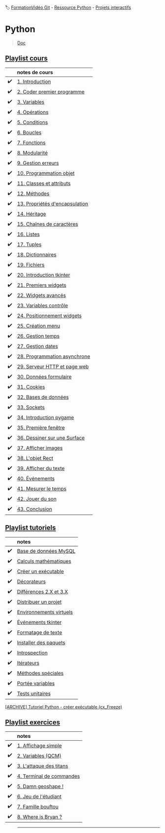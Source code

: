 :label: [FormationVidéo Git](https://github.com/jasonchampagne/FormationVideo) - [Ressource Python](https://github.com/jasonchampagne/FormationVideo/tree/master/Ressources/Python) - [Projets interactifs](https://github.com/jasonchampagne/FormationVideo/tree/master/Projets/Interactifs)

# Python
> [Doc](https://docs.python.org/fr/3/)  

## [Playlist cours](https://github.com/jasonchampagne/FormationVideo/blob/master/Playlists/python-cours.md)  

||notes de cours|
|-|:-|
|:heavy_check_mark:|[1. Introduction](cours/001_intoduction/note.md)
|:heavy_check_mark:|[2. Coder premier programme](cours/002_coder_premier_programme/note.md)
|:heavy_check_mark:|[3. Variables](cours/003_variables/note.md)
|:heavy_check_mark:|[4. Opérations](cours/004_opérations/note.md)
|:heavy_check_mark:|[5. Conditions](cours/005_conditions/note.md)
|:heavy_check_mark:|[6. Boucles](cours/006_boucles/note.md)
|:heavy_check_mark:|[7. Fonctions](cours/007_fonctions/note.md)
|:heavy_check_mark:|[8. Modularité](cours/008_modularité/note.md)
|:heavy_check_mark:|[9. Gestion erreurs](cours/009_gestion_erreurs/note.md)
|:heavy_check_mark:|[10. Programmation objet](cours/010_programmation_objet/note.md)
|:heavy_check_mark:|[11. Classes et attributs](cours/011_classes_et_attributs/note.md)
|:heavy_check_mark:|[12. Méthodes](cours/012_méthodes/note.md)
|:heavy_check_mark:|[13. Propriétés d'encapsulation](cours/013_proprietes_d'encapsulation/note.md)
|:heavy_check_mark:|[14. Héritage](cours/014_héritage/note.md)
|:heavy_check_mark:|[15. Chaînes de caractères](cours/015_chaînes_de_caractères/note.md)
|:heavy_check_mark:|[16. Listes](cours/016_listes/note.md)
|:heavy_check_mark:|[17. Tuples](cours/017_tuples/note.md)
|:heavy_check_mark:|[18. Dictionnaires](cours/018_dictionnaires/note.md)
|:heavy_check_mark:|[19. Fichiers](cours/019_fichiers/note.md)
|:heavy_check_mark:|[20. Introduction tkinter](cours/020_introduction_tkinter/note.md)
|:heavy_check_mark:|[21. Premiers widgets](cours/021_premiers_widgets/note.md)
|:heavy_check_mark:|[22. Widgets avancés](cours/022_widgets_avancés/note.md)
|:heavy_check_mark:|[23. Variables contrôle](cours/023_variables_contrôle/note.md)
|:heavy_check_mark:|[24. Positionnement widgets](cours/024_positionnement_widgets/note.md)
|:heavy_check_mark:|[25. Création menu](cours/025_création_menu/note.md)
|:heavy_check_mark:|[26. Gestion temps](cours/026_gestion_temps/note.md)
|:heavy_check_mark:|[27. Gestion dates](cours/027_gestion_dates/note.md)
|:heavy_check_mark:|[28. Programmation asynchrone](cours/028_programmation_asynchrone/note.md)
|:heavy_check_mark:|[29. Serveur HTTP et page web](cours/029_serveur_HTTP_et_page_web/note.md)
|:heavy_check_mark:|[30. Données formulaire](cours/030_données_formulaire/note.md)
|:heavy_check_mark:|[31. Cookies](cours/031_cookies/note.md)
|:heavy_check_mark:|[32. Bases de données](cours/032_base_de_données/note.md)
|:heavy_check_mark:|[33. Sockets](cours/033_sockets/note.md)
|:heavy_check_mark:|[34. Introduction pygame](cours/034_introduction_pygame/note.md)
|:heavy_check_mark:|[35. Première fenêtre](cours/035_première_fenêtre/note.md)
|:heavy_check_mark:|[36. Dessiner sur une Surface](cours/036_dessiner_sur_une_Surface/note.md)
|:heavy_check_mark:|[37. Afficher images](cours/037_afficher_images/note.md)
|:heavy_check_mark:|[38. L'objet Rect](cours/038_l'objet_Rect/note.md)
|:heavy_check_mark:|[39. Afficher du texte](cours/039_afficher_du_texte/note.md)
|:heavy_check_mark:|[40. Événements](cours/040_évenements/note.md)
|:heavy_check_mark:|[41. Mesurer le temps](cours/041_mesurer_le_temps/note.md)
|:heavy_check_mark:|[42. Jouer du son](cours/042_jouer_du_son/note.md)
|:heavy_check_mark:|[43. Conclusion](cours/043_conclusion/note.md)

## [Playlist tutoriels](https://github.com/jasonchampagne/FormationVideo/blob/master/Playlists/python-tutoriels.md)

||notes|
|-|:-|
|:heavy_check_mark:|[Base de données MySQL](tutos/Base_de_données_MySQL/note.md)
|:heavy_check_mark:|[Calculs mathématiques](tutos/Calculs_mathématiques/note.md)
|:heavy_check_mark:|[Créer un exécutable](tutos/Créer_un_exécutable/note.md)
|:heavy_check_mark:|[Décorateurs](tutos/Décorateurs/note.md)
|:heavy_check_mark:|[Différences 2.X et 3.X](tutos/Différences_2X_et_3X/note.md)
|:heavy_check_mark:|[Distribuer un projet](tutos/Distribuer_un_projet/note.md)
|:heavy_check_mark:|[Environnements virtuels](tutos/Environnements_virtuels/note.md)
|:heavy_check_mark:|[Événements tkinter](tutos/Événements_tkinter/note.md)
|:heavy_check_mark:|[Formatage de texte](tutos/Formatage_de_texte/note.md)
|:heavy_check_mark:|[Installer des paquets](tutos/Installer_des_paquets/note.md)
|:heavy_check_mark:|[Introspection](tutos/Introspection/note.md)
|:heavy_check_mark:|[Itérateurs](tutos/Itérateurs/note.md)
|:heavy_check_mark:|[Méthodes spéciales](tutos/Méthodes_spéciales/note.md)
|:heavy_check_mark:|[Portée variables](tutos/Portée_variables/note.md)
|:heavy_check_mark:|[Tests unitaires](tutos/Tests_unitaires/note.md)

[[ARCHIVE] Tutoriel Python - créer exécutable (cx_Freeze)](https://www.youtube.com/watch?v=essSa78iv-A&list=PLrSOXFDHBtfG0Fb0g--43a0b47e9hrwlB&index=29)

## [Playlist exercices](https://github.com/jasonchampagne/FormationVideo/blob/master/Playlists/python-exercices.md)

||notes|
|-|:-|
|:heavy_check_mark:|[1. Affichage simple](exos/01_Affichage_simple/main.py)
|:heavy_check_mark:|[2. Variables (QCM)](exos/02_Variables_QCM/main.py)
|:heavy_check_mark:|[3. L'attaque des titans](exos/03_Attaque_des_titans/main.py)
|:heavy_check_mark:|[4. Terminal de commandes](exos/04_Terminal_de_commandes/main.py)
|:heavy_check_mark:|[5. Damn geoshape !](exos/05_Damn_geoshape/main.py)
|:heavy_check_mark:|[6. Jeu de l'étudiant](exos/06_Jeu_de_l_étudiant/main.py)
|:heavy_check_mark:|[7. Famille bouftou](exos/07_Famille_bouftou/main.py)
|:heavy_check_mark:|[8. Where is Bryan ?](exos/08_Where_is_Bryan/main.py)

> -----------------------

<!--

+ [](#)

-->